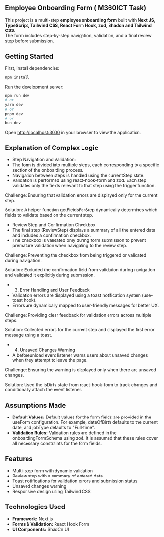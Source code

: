 ## Employee Onboarding Form ( M360ICT Task)

This project is a multi-step **employee onboarding form** built with **Next JS, TypeScript, Tailwind CSS, React Form Hook, zod, Shadcn and Tailwind CSS**.  
The form includes step-by-step navigation, validation, and a final review step before submission.  


## Getting Started

First, install dependencies:

```bash
npm install
```

Run the development server:

```bash
npm run dev
# or
yarn dev
# or
pnpm dev
# or
bun dev
```

Open [http://localhost:3000](http://localhost:3000) in your browser to view the application.

## Explanation of Complex Logic

- Step Navigation and Validation:
 - The form is divided into multiple steps, each corresponding to a specific section of the onboarding process.
 - Navigation between steps is handled using the currentStep state.
 - Validation is performed using react-hook-form and zod. Each step validates only the fields relevant to that step using the trigger function.

Challenge: Ensuring that validation errors are displayed only for the current step.

Solution: A helper function getFieldsForStep dynamically determines which fields to validate based on the current step.

- Review Step and Confirmation Checkbox
 - The final step (ReviewStep) displays a summary of all the entered data and includes a confirmation checkbox.
 - The checkbox is validated only during form submission to prevent premature validation when navigating to the review step.

Challenge: Preventing the checkbox from being triggered or validated during navigation.

Solution: Excluded the confirmation field from validation during navigation and validated it explicitly during submission.

- 3. Error Handling and User Feedback
 - Validation errors are displayed using a toast notification system (use-toast hook).
 - Errors are dynamically mapped to user-friendly messages for better UX. 

Challenge: Providing clear feedback for validation errors across multiple steps.

Solution: Collected errors for the current step and displayed the first error message using a toast.

- 4. Unsaved Changes Warning
 - A beforeunload event listener warns users about unsaved changes when they attempt to leave the page. 

Challenge: Ensuring the warning is displayed only when there are unsaved changes.

Solution: Used the isDirty state from react-hook-form to track changes and conditionally attach the event listener.

## Assumptions Made

- **Default Values:** Default values for the form fields are provided in the useForm configuration. For example, dateOfBirth defaults to the current date, and jobType defaults to "Full-time".
- **Validation Rules:** Validation rules are defined in the onboardingFormSchema using zod. It is assumed that these rules cover all necessary constraints for the form fields.

## Features

- Multi-step form with dynamic validation
- Review step with a summary of entered data
- Toast notifications for validation errors and submission status
- Unsaved changes warning
- Responsive design using Tailwind CSS

## Technologies Used

- **Framework:** Next.js
- **Forms & Validation:** React Hook Form
- **UI Components:** ShadCn UI
